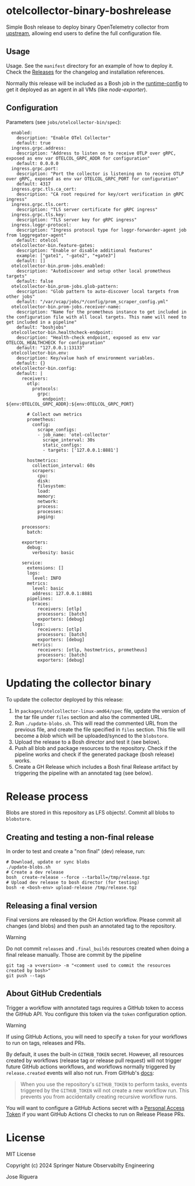 # otelcollector-binary-boshrelease

Simple Bosh release to deploy binary OpenTelemetry collector from [upstream](https://github.com/open-telemetry/opentelemetry-collector-releases/releases), allowing end users to define the full configuration file.

## Usage

Usage. See the `manifest` directory for an example of how to deploy it. Check the [Releases](https://github.com/springernature/otelcollector-binary-boshrelease/releases) for the changelog and installation references.

Normally this release will be included as a Bosh job in the [runtime-config](https://bosh.io/docs/runtime-config/) to get it deployed as an agent in all VMs (like *node-exporter*).

## Configuration

Parameters (see `jobs/otelcollector-bin/spec`):

```
  enabled:
    description: "Enable OTel Collector"
    default: true
  ingress.grpc.address:
    description: "Address to listen on to receive OTLP over gRPC, exposed as env var OTELCOL_GRPC_ADDR for configuration"
    default: 0.0.0.0
  ingress.grpc.port:
    description: "Port the collector is listening on to receive OTLP over gRPC, exposed as env var OTELCOL_GRPC_PORT for configuration"
    default: 4317
  ingress.grpc.tls.ca_cert:
    description: "CA root required for key/cert verification in gRPC ingress"
  ingress.grpc.tls.cert:
    description: "TLS server certificate for gRPC ingress"
  ingress.grpc.tls.key:
    description: "TLS server key for gRPC ingress"
  ingress.loggr-protocol:
    description: "Ingress protocol type for loggr-forwarder-agent job from loggregator-agent"
    default: otelcol
  otelcollector-bin.feature-gates:
    description: "Enable or disable additional features"
    example: ["gate1", "-gate2", "+gate3"]
    default: []
  otelcollector-bin.prom-jobs.enabled:
    description: "Autodiscover and setup other local prometheus targets"
    default: false
  otelcollector-bin.prom-jobs.glob-pattern:
    description: "Glob pattern to auto-discover local targets from other jobs"
    default: "/var/vcap/jobs/*/config/prom_scraper_config.yml"
  otelcollector-bin.prom-jobs.receiver-name:
    description: "Name for the prometheus instance to get included in the configuration file with all local targets. This name will need to get included in a pipeline"
    default: "boshjobs"
  otelcollector-bin.healthcheck-endpoint:
    description: "Health-check endpoint, exposed as env var OTELCOL_HEALTHCHECK for configuration"
    default: "127.0.0.1:13133"
  otelcollector-bin.env:
    description: Key/value hash of environment variables.
    default: {}
  otelcollector-bin.config:
    default: |
      receivers:
        otlp:
          protocols:
            grpc:
              endpoint: ${env:OTELCOL_GRPC_ADDR}:${env:OTELCOL_GRPC_PORT}

        # Collect own metrics
        prometheus:
          config:
            scrape_configs:
            - job_name: 'otel-collector'
              scrape_interval: 30s
              static_configs:
              - targets: ['127.0.0.1:8881']

        hostmetrics:
          collection_interval: 60s
          scrapers:
            cpu:
            disk:
            filesystem:
            load:
            memory:
            network:
            process:
            processes:
            paging:

      processors:
        batch:

      exporters:
        debug:
          verbosity: basic

      service:
        extensions: []
        logs:
          level: INFO
        metrics:
          level: basic
          address: 127.0.0.1:8881
        pipelines:
          traces:
            receivers: [otlp]
            processors: [batch]
            exporters: [debug]
          logs:
            receivers: [otlp]
            processors: [batch]
            exporters: [debug]
          metrics:
            receivers: [otlp, hostmetrics, prometheus]
            processors: [batch]
            exporters: [debug]
```

# Updating the collector binary

To update the collector deployed by this release:

1. In `packages/otelcollector-linux-amd64/spec` file, update the version of the tar file under `files` section and also the commented URL.
2. Run `./update-blobs.sh`. This will read the commented URL from the previous file, and create the file specified in `files` section. This file will become a *blob* which will be uploaded/synced to the `blobstore`.
3. Upload the release to a Bosh director and test it (see below).
4. Push all blob and package resources to the repository. Check if the pipeline works and check if the generated package (bosh release) works.
5. Create a GH Release which includes a Bosh final Release artifact by triggering the pipeline with an annotated tag (see below).

# Release process

Blobs are stored in this repository as LFS objects!. Commit all blobs to `blobstore`.

## Creating and testing a non-final release

In order to test and create a "non final" (dev) release, run:

```
# Download, update or sync blobs
./update-blobs.sh
# Create a dev release
bosh  create-release --force --tarball=/tmp/release.tgz
# Upload dev release to bosh director (for testing)
bosh -e <bosh-env> upload-release /tmp/release.tgz
```

## Releasing a final version

Final versions are released by the GH Action workflow.
Please commit all changes (and blobs) and then push an annotated tag to the repository.

> [!WARNING]  
> Do not commit `releases` and `.final_builds` resources created when doing a final release manually. Those are commit by the pipeline

```
git tag -a v<version> -m "<comment used to commit the resources created by bosh>"
git push --tags
```

## About GitHub Credentials

Trigger a workflow with annotated tags requires a GitHub token to access the GitHub API. You configure this token via the `token` configuration option.

> [!WARNING]  
> If using GitHub Actions, you will need to specify a `token` for your workflows to run on
> tags, releases and PRs.

By default, it uses the built-in `GITHUB_TOKEN` secret. However, all resources created
by workflows (release tag or release pull request) will not trigger future GitHub actions workflows, and workflows normally triggered by `release.created` events will also not run.
From GitHub's [docs](https://docs.github.com/en/actions/using-workflows/triggering-a-workflow#triggering-a-workflow-from-a-workflow):

> When you use the repository's `GITHUB_TOKEN` to perform tasks, events triggered by the `GITHUB_TOKEN`
> will not create a new workflow run. This prevents you from accidentally creating recursive workflow runs.

You will want to configure a GitHub Actions secret with a
[Personal Access Token](https://docs.github.com/en/authentication/keeping-your-account-and-data-secure/creating-a-personal-access-token)
if you want GitHub Actions CI checks to run on Release Please PRs.

# License

MIT License

Copyright (c) 2024 Springer Nature Observabilty Engineering

Jose Riguera